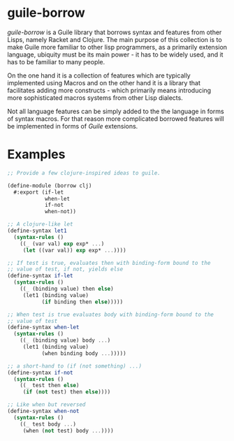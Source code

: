 # guile-borrow

*guile-borrow* is a Guile library that borrows syntax and features from
other Lisps, namely Racket and Clojure. The main purpose of this
collection is to make Guile more familiar to other lisp programmers, as
a primarily extension language, ubiquity must be its main power - it has
to be widely used, and it has to be familiar to many people.

On the one hand it is a collection of features which are typically
implemented using Macros and on the other hand it is a library that
facilitates adding more constructs - which primarily means introducing
more sophisticated macros systems from other Lisp dialects.

Not all language features can be simply added to the the language in
forms of syntax macros. For that reason more complicated borrowed
features will be implemented in forms of *Guile* extensions.

# Examples
```scheme
;; Provide a few clojure-inspired ideas to guile.

(define-module (borrow clj)
  #:export (if-let
            when-let
            if-not
            when-not))

;; A clojure-like let
(define-syntax let1
  (syntax-rules ()
    ((_ (var val) exp exp* ...)
     (let ((var val)) exp exp* ...))))

;; If test is true, evaluates then with binding-form bound to the
;; value of test, if not, yields else
(define-syntax if-let
  (syntax-rules ()
    ((_ (binding value) then else)
     (let1 (binding value)
           (if binding then else)))))

;; When test is true evaluates body with binding-form bound to the
;; value of test
(define-syntax when-let
  (syntax-rules ()
    ((_ (binding value) body ...)
     (let1 (binding value)
           (when binding body ...)))))

;; a short-hand to (if (not something) ...)
(define-syntax if-not
  (syntax-rules ()
    ((_ test then else)
     (if (not test) then else))))

;; Like when but reversed
(define-syntax when-not
  (syntax-rules ()
    ((_ test body ...)
     (when (not test) body ...))))

```

